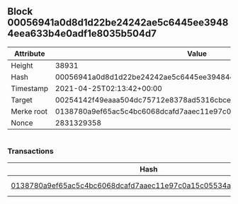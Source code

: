 ## Block 00056941a0d8d1d22be24242ae5c6445ee39484eea633b4e0adf1e8035b504d7

Attribute | Value
--- | ---
Height | 38931
Hash | 00056941a0d8d1d22be24242ae5c6445ee39484eea633b4e0adf1e8035b504d7
Timestamp | 2021-04-25T02:13:42+00:00
Target | 00254142f49eaaa504dc75712e8378ad5316cbcead634704b3734b6271167cc4
Merke root | 0138780a9ef65ac5c4bc6068dcafd7aaec11e97c0a15c05534a59d9cc681fc94
Nonce | 2831329358

```

```

### Transactions

Hash | Amount
--- | ---
[0138780a9ef65ac5c4bc6068dcafd7aaec11e97c0a15c05534a59d9cc681fc94](0138780a9ef65ac5c4bc6068dcafd7aaec11e97c0a15c05534a59d9cc681fc94.md) | 10.00000000 SKEPTI 

